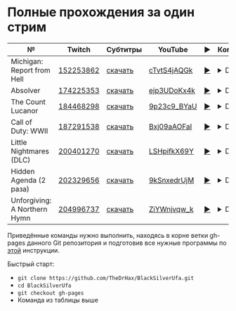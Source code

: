 # Полные прохождения за один стрим

| № | Twitch | Субтитры | YouTube | ▶ | Команда |
| --- | --- | --- | --- | --- | --- |
| Michigan: Report from Hell | [152253862](https://www.twitch.tv/videos/152253862) | [скачать](../chats/v152253862.ass) | [cTvtS4jAQGk](https://www.youtube.com/watch?v=cTvtS4jAQGk) | [▶](../src/player.html?v=cTvtS4jAQGk&s=152253862) | <details>`mpv --sub-file chats/v152253862.ass ytdl://cTvtS4jAQGk`</details> |
| Absolver | [174225353](https://www.twitch.tv/videos/174225353) | [скачать](../chats/v174225353.ass) | [ejp3UDoKx4k](https://www.youtube.com/watch?v=ejp3UDoKx4k) | [▶](../src/player.html?v=ejp3UDoKx4k&s=174225353) | <details>`mpv --sub-file chats/v174225353.ass ytdl://ejp3UDoKx4k`</details> |
| The Count Lucanor | [184468298](https://www.twitch.tv/videos/184468298) | [скачать](../chats/v184468298.ass) | [9p23c9_BYaU](https://www.youtube.com/watch?v=9p23c9_BYaU) | [▶](../src/player.html?v=9p23c9_BYaU&s=184468298) | <details>`mpv --sub-file chats/v184468298.ass ytdl://9p23c9_BYaU`</details> |
| Call of Duty: WWII | [187291538](https://www.twitch.tv/videos/187291538) | [скачать](../chats/v187291538.ass) | [Bxj09aAOFaI](https://www.youtube.com/watch?v=Bxj09aAOFaI) | [▶](../src/player.html?v=Bxj09aAOFaI&s=187291538) | <details>`mpv --sub-file chats/v187291538.ass ytdl://Bxj09aAOFaI`</details> |
| Little Nightmares (DLC) | [200401270](https://www.twitch.tv/videos/200401270) | [скачать](../chats/v200401270.ass) | [LSHpifkX69Y](https://www.youtube.com/watch?v=LSHpifkX69Y) | [▶](../src/player.html?v=LSHpifkX69Y&s=200401270) | <details>`mpv --sub-file chats/v200401270.ass ytdl://LSHpifkX69Y`</details> |
| Hidden Agenda (2 раза) | [202329656](https://www.twitch.tv/videos/202329656) | [скачать](../chats/v202329656.ass) | [9kSnxedrUjM](https://www.youtube.com/watch?v=9kSnxedrUjM) | [▶](../src/player.html?v=9kSnxedrUjM&s=202329656) | <details>`mpv --sub-file chats/v202329656.ass ytdl://9kSnxedrUjM`</details> |
| Unforgiving: A Northern Hymn | [204996737](https://www.twitch.tv/videos/204996737) | [скачать](../chats/v204996737.ass) | [ZiYWnjvqw_k](https://www.youtube.com/watch?v=ZiYWnjvqw_k) | [▶](../src/player.html?v=ZiYWnjvqw_k&s=204996737) | <details>`mpv --sub-file chats/v204996737.ass ytdl://ZiYWnjvqw_k`</details> |

Приведённые команды нужно выполнить, находясь в корне ветки gh-pages данного Git репозитория и подготовив все нужные программы по [этой](../tutorials/watch-online.md) инструкции.

Быстрый старт:
* `git clone https://github.com/TheDrHax/BlackSilverUfa.git`
* `cd BlackSilverUfa`
* `git checkout gh-pages`
* Команда из таблицы выше

